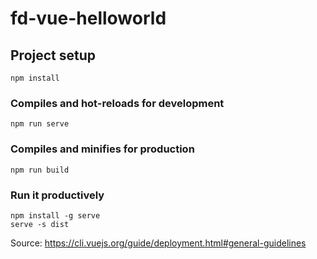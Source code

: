 # fd-vue-helloworld

## Project setup

```
npm install
```

### Compiles and hot-reloads for development

```
npm run serve
```

### Compiles and minifies for production

```
npm run build
```

### Run it productively

```
npm install -g serve
serve -s dist
```

Source: https://cli.vuejs.org/guide/deployment.html#general-guidelines
